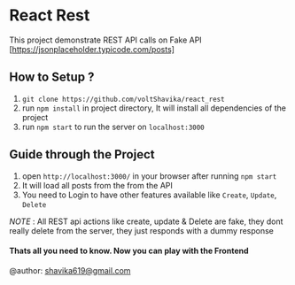 # React Rest

This project demonstrate REST API calls on Fake API [https://jsonplaceholder.typicode.com/posts]

## How to Setup ?

1. `git clone https://github.com/voltShavika/react_rest`
2. run `npm install` in project directory, It will install all dependencies of the project
3. run `npm start` to run the server on `localhost:3000`

## Guide through the Project

1. open `http://localhost:3000/` in your browser after running `npm start`
2. It will load all posts from the from the API
3. You need to Login to have other features available like `Create`, `Update`, `Delete`

*NOTE* : All REST api actions like create, update & Delete are fake, they dont really delete from the server, they just responds with a dummy response

#### Thats all you need to know. Now you can play with the Frontend

@author: shavika619@gmail.com


